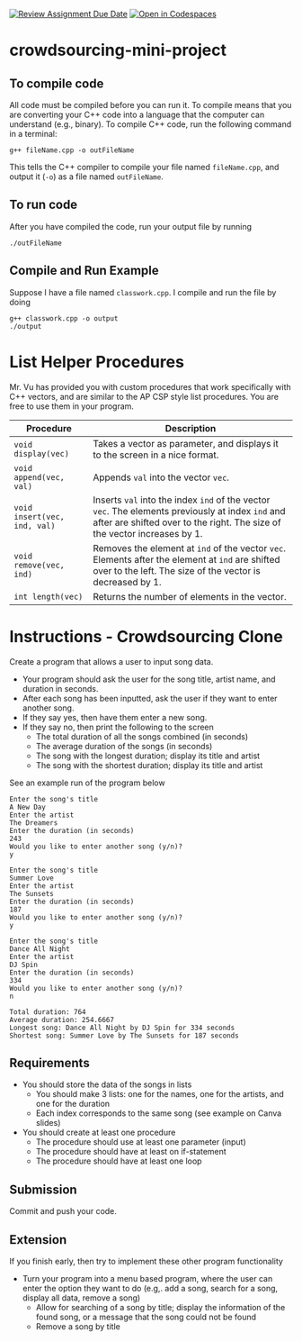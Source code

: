 [![Review Assignment Due Date](https://classroom.github.com/assets/deadline-readme-button-22041afd0340ce965d47ae6ef1cefeee28c7c493a6346c4f15d667ab976d596c.svg)](https://classroom.github.com/a/oOSTMjjq)
[![Open in Codespaces](https://classroom.github.com/assets/launch-codespace-2972f46106e565e64193e422d61a12cf1da4916b45550586e14ef0a7c637dd04.svg)](https://classroom.github.com/open-in-codespaces?assignment_repo_id=18275846)
# crowdsourcing-mini-project

## To compile code
All code must be compiled before you can run it.  To compile means that you are converting your C++ code into a language that the computer can understand (e.g., binary).  To compile C++ code, run the following command in a terminal:
```
g++ fileName.cpp -o outFileName
```
This tells the C++ compiler to compile your file named `fileName.cpp`, and output it (`-o`) as a file named `outFileName`.

## To run code
After you have compiled the code, run your output file by running
```
./outFileName
```

## Compile and Run Example
Suppose I have a file named `classwork.cpp`.  I compile and run the file by doing
```
g++ classwork.cpp -o output
./output
```
# List Helper Procedures
Mr. Vu has provided you with custom procedures that work specifically with C++ vectors, and are similar to the AP CSP style list procedures.  You are free to use them in your program.

|Procedure|Description|
|---|---|
|`void display(vec)`|Takes a vector as parameter, and displays it to the screen in a nice format.|
|`void append(vec, val)`|Appends `val` into the vector `vec`.|
|`void insert(vec, ind, val)`|Inserts `val` into the index `ind` of the vector `vec`.  The elements previously at index `ind` and after are shifted over to the right.  The size of the vector increases by 1.|
|`void remove(vec, ind)`|Removes the element at `ind` of the vector `vec`.  Elements after the element at `ind` are shifted over to the left.  The size of the vector is decreased by 1.|
|`int length(vec)`|Returns the number of elements in the vector.|

# Instructions - Crowdsourcing Clone
Create a program that allows a user to input song data.

* Your program should ask the user for the song title, artist name, and duration in seconds.
* After each song has been inputted, ask the user if they want to enter another song.
* If they say yes, then have them enter a new song.
* If they say no, then print the following to the screen
    * The total duration of all the songs combined (in seconds)
    * The average duration of the songs (in seconds)
    * The song with the longest duration; display its title and artist
    * The song with the shortest duration; display its title and artist

See an example run of the program below
```
Enter the song's title
A New Day
Enter the artist
The Dreamers
Enter the duration (in seconds)
243
Would you like to enter another song (y/n)?
y

Enter the song's title
Summer Love
Enter the artist
The Sunsets
Enter the duration (in seconds)
187
Would you like to enter another song (y/n)?
y

Enter the song's title
Dance All Night
Enter the artist
DJ Spin
Enter the duration (in seconds)
334
Would you like to enter another song (y/n)?
n

Total duration: 764
Average duration: 254.6667
Longest song: Dance All Night by DJ Spin for 334 seconds
Shortest song: Summer Love by The Sunsets for 187 seconds
```
## Requirements
* You should store the data of the songs in lists
    * You should make 3 lists: one for the names, one for the artists, and one for the duration
    * Each index corresponds to the same song (see example on Canva slides)
* You should create at least one procedure
    * The procedure should use at least one parameter (input)
    * The procedure should have at least on if-statement
    * The procedure should have at least one loop

## Submission
Commit and push your code.

## Extension
If you finish early, then try to implement these other program functionality

* Turn your program into a menu based program, where the user can enter the option they want to do (e.g,. add a song, search for a song, display all data, remove a song)
    * Allow for searching of a song by title; display the information of the found song, or a message that the song could not be found
    * Remove a song by title
